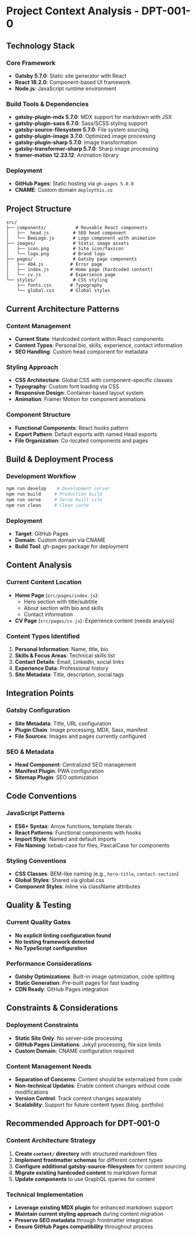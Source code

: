 # Project Context Analysis - DPT-001-0

## Technology Stack

### Core Framework
- **Gatsby 5.7.0**: Static site generator with React
- **React 18.2.0**: Component-based UI framework
- **Node.js**: JavaScript runtime environment

### Build Tools & Dependencies
- **gatsby-plugin-mdx 5.7.0**: MDX support for markdown with JSX
- **gatsby-plugin-sass 6.7.0**: Sass/SCSS styling support
- **gatsby-source-filesystem 5.7.0**: File system sourcing
- **gatsby-plugin-image 3.7.0**: Optimized image processing
- **gatsby-plugin-sharp 5.7.0**: Image transformation
- **gatsby-transformer-sharp 5.7.0**: Sharp image processing
- **framer-motion 12.23.12**: Animation library

### Deployment
- **GitHub Pages**: Static hosting via `gh-pages 5.0.0`
- **CNAME**: Custom domain `deploythis.co`

## Project Structure

```
src/
├── components/           # Reusable React components
│   ├── _head.js         # SEO head component
│   └── BeeLogo.js       # Logo component with animation
├── images/              # Static image assets
│   ├── icon.png         # Site icon/favicon
│   └── logo.png         # Brand logo
├── pages/               # Gatsby page components
│   ├── 404.js          # Error page
│   ├── index.js        # Home page (hardcoded content)
│   └── cv.js           # Experience page
└── styles/              # CSS styling
    ├── fonts.css       # Typography
    └── global.css      # Global styles
```

## Current Architecture Patterns

### Content Management
- **Current State**: Hardcoded content within React components
- **Content Types**: Personal bio, skills, experience, contact information
- **SEO Handling**: Custom head component for metadata

### Styling Approach
- **CSS Architecture**: Global CSS with component-specific classes
- **Typography**: Custom font loading via CSS
- **Responsive Design**: Container-based layout system
- **Animation**: Framer Motion for component animations

### Component Structure
- **Functional Components**: React hooks pattern
- **Export Pattern**: Default exports with named Head exports
- **File Organization**: Co-located components and pages

## Build & Deployment Process

### Development Workflow
```bash
npm run develop    # Development server
npm run build     # Production build
npm run serve     # Serve built site
npm run clean     # Clean cache
```

### Deployment
- **Target**: GitHub Pages
- **Domain**: Custom domain via CNAME
- **Build Tool**: gh-pages package for deployment

## Content Analysis

### Current Content Location
- **Home Page** (`src/pages/index.js`):
  - Hero section with title/subtitle
  - About section with bio and skills
  - Contact information
- **CV Page** (`src/pages/cv.js`): Experience content (needs analysis)

### Content Types Identified
1. **Personal Information**: Name, title, bio
2. **Skills & Focus Areas**: Technical skills list
3. **Contact Details**: Email, LinkedIn, social links
4. **Experience Data**: Professional history
5. **Site Metadata**: Title, description, social tags

## Integration Points

### Gatsby Configuration
- **Site Metadata**: Title, URL configuration
- **Plugin Chain**: Image processing, MDX, Sass, manifest
- **File Sources**: Images and pages currently configured

### SEO & Metadata
- **Head Component**: Centralized SEO management
- **Manifest Plugin**: PWA configuration
- **Sitemap Plugin**: SEO optimization

## Code Conventions

### JavaScript Patterns
- **ES6+ Syntax**: Arrow functions, template literals
- **React Patterns**: Functional components with hooks
- **Import Style**: Named and default imports
- **File Naming**: kebab-case for files, PascalCase for components

### Styling Conventions
- **CSS Classes**: BEM-like naming (e.g., `hero-title`, `contact-section`)
- **Global Styles**: Shared via global.css
- **Component Styles**: Inline via className attributes

## Quality & Testing

### Current Quality Gates
- **No explicit linting configuration found**
- **No testing framework detected**
- **No TypeScript configuration**

### Performance Considerations
- **Gatsby Optimizations**: Built-in image optimization, code splitting
- **Static Generation**: Pre-built pages for fast loading
- **CDN Ready**: GitHub Pages integration

## Constraints & Considerations

### Deployment Constraints
- **Static Site Only**: No server-side processing
- **GitHub Pages Limitations**: Jekyll processing, file size limits
- **Custom Domain**: CNAME configuration required

### Content Management Needs
- **Separation of Concerns**: Content should be externalized from code
- **Non-technical Updates**: Enable content changes without code modifications
- **Version Control**: Track content changes separately
- **Scalability**: Support for future content types (blog, portfolio)

## Recommended Approach for DPT-001-0

### Content Architecture Strategy
1. **Create `content/` directory** with structured markdown files
2. **Implement frontmatter schemas** for different content types
3. **Configure additional gatsby-source-filesystem** for content sourcing
4. **Migrate existing hardcoded content** to markdown format
5. **Update components** to use GraphQL queries for content

### Technical Implementation
- **Leverage existing MDX plugin** for enhanced markdown support
- **Maintain current styling approach** during content migration
- **Preserve SEO metadata** through frontmatter integration
- **Ensure GitHub Pages compatibility** throughout process